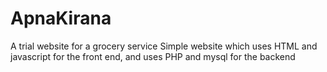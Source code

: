 # ApnaKirana
A trial website for a grocery service
Simple website which uses HTML and javascript for the front end, and uses PHP and mysql for the backend
